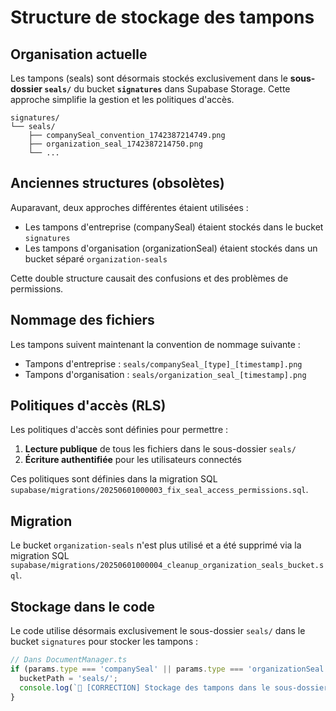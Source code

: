 # Structure de stockage des tampons

## Organisation actuelle

Les tampons (seals) sont désormais stockés exclusivement dans le **sous-dossier `seals/`** du bucket **`signatures`** dans Supabase Storage. Cette approche simplifie la gestion et les politiques d'accès.

```
signatures/
└── seals/
    ├── companySeal_convention_1742387214749.png
    ├── organization_seal_1742387214750.png
    └── ...
```

## Anciennes structures (obsolètes)

Auparavant, deux approches différentes étaient utilisées :
- Les tampons d'entreprise (companySeal) étaient stockés dans le bucket `signatures`
- Les tampons d'organisation (organizationSeal) étaient stockés dans un bucket séparé `organization-seals`

Cette double structure causait des confusions et des problèmes de permissions.

## Nommage des fichiers

Les tampons suivent maintenant la convention de nommage suivante :
- Tampons d'entreprise : `seals/companySeal_[type]_[timestamp].png`
- Tampons d'organisation : `seals/organization_seal_[timestamp].png`

## Politiques d'accès (RLS)

Les politiques d'accès sont définies pour permettre :
1. **Lecture publique** de tous les fichiers dans le sous-dossier `seals/`
2. **Écriture authentifiée** pour les utilisateurs connectés

Ces politiques sont définies dans la migration SQL `supabase/migrations/20250601000003_fix_seal_access_permissions.sql`.

## Migration

Le bucket `organization-seals` n'est plus utilisé et a été supprimé via la migration SQL `supabase/migrations/20250601000004_cleanup_organization_seals_bucket.sql`.

## Stockage dans le code

Le code utilise désormais exclusivement le sous-dossier `seals/` dans le bucket `signatures` pour stocker les tampons :
```typescript
// Dans DocumentManager.ts
if (params.type === 'companySeal' || params.type === 'organizationSeal') {
  bucketPath = 'seals/';
  console.log(`🔧 [CORRECTION] Stockage des tampons dans le sous-dossier "seals" du bucket "${bucketName}"`);
}
``` 